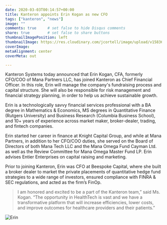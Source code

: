 ```yaml
---
date: 2020-03-03T00:14:57+00:00
title: Kanteron appoints Erin Kogan as new CFO
tags: ["kanteron", "news"]
image: ""
comments: true     # set false to hide Disqus comments  
share: true        # set false to share buttons
thumbnailImagePosition: left
thumbnailImage: https://res.cloudinary.com/jcortell/image/upload/v1583690570/KanteronTeam/Erin.jpg
coverImage:
metaAlignment: center
coverMeta: out

---
```


Kanteron Systems today announced that Erin Kogan, CFA, formerly CFO/COO of Mana Partners LLC, has joined Kanteron as Chief Financial Officer. In this role, Erin will manage the company's fundraising process and capital structure. She will also be responsible for risk management and financial strategy planning, in order to help us achieve sustainable growth.

Erin is a technologically savvy financial services professional with a BA degree in Mathematics & Economics, MS degrees in Quantitative Finance (Rutgers University) and Business Research (Columbia Business School), and 10+ years of experience across market maker, broker-dealer, trading, and fintech companies.

<!--more-->

Erin started her career in finance at Knight Capital Group, and while at Mana Partners, in addition to her CFO/COO duties, she served on the Board of Directors of both Mana Tech LLC and the Mana Omega Fund Cayman Ltd. as well as the Review Committee for Mana Omega Master Fund LP. Erin advises Entier Enterprises on capital raising and marketing.

Prior to joining Kanteron, Erin was CFO at Beespoke Capital, where she built a broker dealer to market the private placements of quantitative hedge fund strategies to a wide range of investors, ensured compliance with FINRA & SEC regulations, and acted as the firm’s FinOp.

> I am honored and excited to be a part of the Kanteron team,” said Ms. Kogan. “The opportunity in HealthTech is vast and we have a transformative platform that will increase efficiencies, lower costs, and improve outcomes for healthcare providers and their patients.”

![Erin](https://res.cloudinary.com/jcortell/image/upload/v1583690570/KanteronTeam/Erin.jpg)
